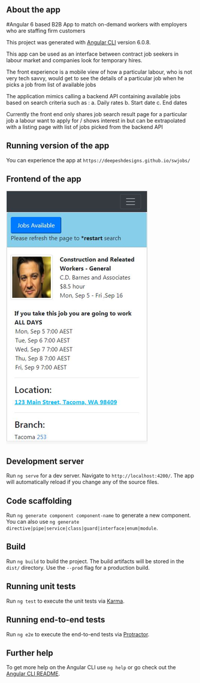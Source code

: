 ## About the app
#Angular 6 based B2B App to match on-demand workers with employers who are staffing firm customers 

This project was generated with [Angular CLI](https://github.com/angular/angular-cli) version 6.0.8.

This app can be used as an interface between contract job seekers in labour market and companies look for temporary hires. 

The front experience is a mobile view of how a particular labour, who is not very tech savvy, would get to see the details of a particular job when he picks a job from list of available jobs

The application mimics calling a backend API containing available jobs based on search criteria such as :
a. Daily rates
b. Start date
c. End dates

Currently the front end only shares job search result page for a particular job a labour want to apply for / shows interest in but can be extrapolated with a listing page with list of jobs picked from the backend API

## Running version of the app
You can experience the app at `https://deepeshdesigns.github.io/swjobs/`

## Frontend of the app
![Screenshot](Frontend.jpg)


## Development server

Run `ng serve` for a dev server. Navigate to `http://localhost:4200/`. The app will automatically reload if you change any of the source files.

## Code scaffolding

Run `ng generate component component-name` to generate a new component. You can also use `ng generate directive|pipe|service|class|guard|interface|enum|module`.

## Build

Run `ng build` to build the project. The build artifacts will be stored in the `dist/` directory. Use the `--prod` flag for a production build.

## Running unit tests

Run `ng test` to execute the unit tests via [Karma](https://karma-runner.github.io).

## Running end-to-end tests

Run `ng e2e` to execute the end-to-end tests via [Protractor](http://www.protractortest.org/).

## Further help

To get more help on the Angular CLI use `ng help` or go check out the [Angular CLI README](https://github.com/angular/angular-cli/blob/master/README.md).
